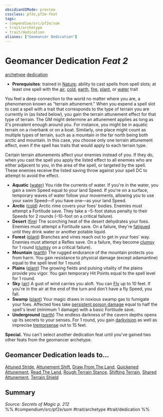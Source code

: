 ```yaml
---
obsidianUIMode: preview
cssclass: pf2e,pf2e-feat
tags:
- compendium/src/pf2e/som
- trait/archetype
- trait/dedication
aliases: ["Geomancer Dedication"]
---
```

# Geomancer Dedication  *Feat 2*  
[archetype](archetype.md "Archetype Feat Trait")  [dedication](dedication.md "Dedication Feat Trait")  

- **Prerequisites**: trained in [Nature](skills.md#Nature); ability to cast spells from spell slots; at least one spell with the [air](air.md "Air Energy & Element Trait"), [cold](cold.md "Cold Energy & Element Trait"), [earth](earth.md "Earth Energy & Element Trait"), [fire](fire.md "Fire Energy & Element Trait"), [plant](plant.md "Plant Creature Type Trait"), or [water](water.md "Water Energy & Element Trait") trait

You feel a deep connection to the world no matter where you are, a phenomenon known as "terrain attunement." When you expend a spell slot to cast a spell with a trait that corresponds to the type of terrain you are currently in (as listed below), you gain the terrain attunement effect for that type of terrain. The GM might determine an attunement applies as long as it's prevalent enough around you. For instance, you might be in aquatic terrain on a riverbank or on a boat. Similarly, one place might count as multiple types of terrain, such as a mountain in the far north being both arctic and mountain. In this case, you choose only one terrain attunement effect, even if the spell has traits that would apply to each terrain type.

Certain terrain attunements affect your enemies instead of you. If they do, when you cast the spell you apply the listed effect to all enemies who are either adjacent to you, in the area of the spell, or targeted by the spell. These enemies receive the listed saving throw against your spell DC to attempt to avoid the effect.

- **Aquatic** ([water](water.md "Water Energy & Element Trait")) You ride the currents of water. If you're in the water, you gain a swim Speed equal to your land Speed. If you're on a surface, temporary waves of water follow your movements, allowing you to use your swim Speed—if you have one—as your land Speed.
- **Arctic** ([cold](cold.md "Cold Energy & Element Trait")) Arctic rime covers your foes' bodies. Enemies must attempt a Fortitude save. They take a –5-foot status penalty to their Speeds for 2 rounds (–10-foot on a critical failure).
- **Desert** ([fire](fire.md "Fire Energy & Element Trait")) The scorching heat of the desert dehydrates your foes. Enemies must attempt a Fortitude save. On a failure, they're [fatigued](conditions.md#Fatigued) until they drink water or another potable liquid.
- **Forest** ([plant](plant.md "Plant Creature Type Trait")) Branches and vines reach out to get in your foes' way. Enemies must attempt a Reflex save. On a failure, they become [clumsy](conditions.md#Clumsy) for 1 round ([clumsy](conditions.md#Clumsy) on a critical failure).
- **Mountain** ([earth](earth.md "Earth Energy & Element Trait")) The rugged endurance of the mountain protects you from harm. You gain resistance to physical damage (except adamantine) equal to the spell level for 1 round.
- **Plains** ([plant](plant.md "Plant Creature Type Trait")) The growing fields and pulsing vitality of the plains provide you vigor. You gain temporary Hit Points equal to the spell level for 1 round.
- **Sky** ([air](air.md "Air Energy & Element Trait")) A gust of wind carries you aloft. You can [Fly](Reference/Rules/Actions/fly.md) up to 10 feet. If you're in the air at the end of the turn and don't have a fly Speed, you fall.
- **Swamp** ([plant](plant.md "Plant Creature Type Trait")) Your magic draws in noxious swamp gas to fumigate your foes. Affected foes take [persistent poison damage](conditions.md#Persistent%20Damage) equal to half the spell's level (minimum 1 damage) with a basic Fortitude save.
- **Underground** ([earth](earth.md "Earth Energy & Element Trait")) The endless darkness of the cavern depths opens up its secrets to your senses. For 1 round, you gain [darkvision](Reference/Rules/Abilities/darkvision.md) as well as imprecise [tremorsense](tremorsense.md) out to 15 feet.

**Special.** You can't select another dedication feat until you've gained two other feats from the geomancer archetype.

## Geomancer Dedication leads to...

[Attuned Stride](attuned-stride-som.md), [Attunement Shift](attunement-shift-som.md), [Draw From The Land](draw-from-the-land-som.md), [Quickened Attunement](quickened-attunement-som.md), [Read The Land](read-the-land-som.md), [Rough Terrain Stance](rough-terrain-stance-som.md), [Shifting Terrain](shifting-terrain-som.md), [Shared Attunement](shared-attunement-som.md), [Terrain Shield](terrain-shield-som.md)

## Summary

*Source: Secrets of Magic p. 212*  
%% #compendium/src/pf2e/som #trait/archetype #trait/dedication %%